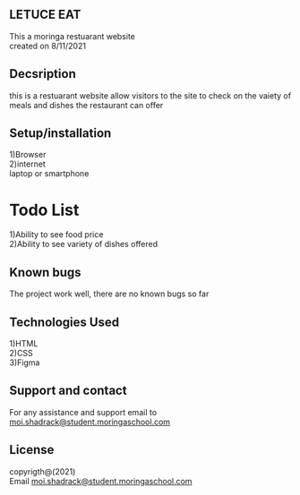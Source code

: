 ## LETUCE EAT
This a moringa restuarant website<br>created on 8/11/2021

## Decsription
this is a restuarant website allow visitors to the site to check on the vaiety of meals and dishes the restaurant can offer
## Setup/installation
1)Browser<br>2)internet<br>laptop or smartphone
# Todo List
1)Ability to see food price<br>2)Ability to see variety of dishes offered
## Known bugs
The project work well, there are no known bugs so far

## Technologies Used
1)HTML<br>2)CSS<br>3)Figma

## Support and contact
For any assistance and support email to moi.shadrack@student.moringaschool.com

## License
copyrigth@(2021)<br>Email moi.shadrack@student.moringaschool.com